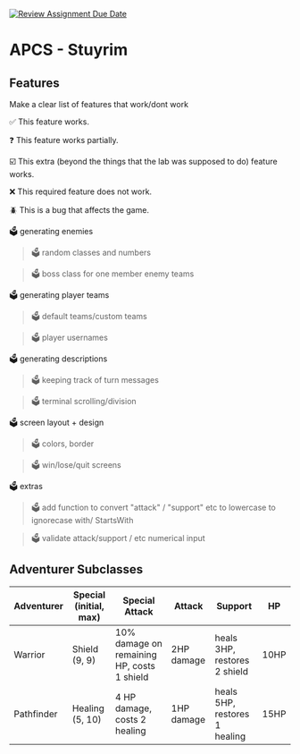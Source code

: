 [![Review Assignment Due Date](https://classroom.github.com/assets/deadline-readme-button-22041afd0340ce965d47ae6ef1cefeee28c7c493a6346c4f15d667ab976d596c.svg)](https://classroom.github.com/a/KprAwj1n)
# APCS - Stuyrim

## Features

Make a clear list of features that work/dont work

:white_check_mark: This feature works.

:question: This feature works partially.

:ballot_box_with_check: This extra (beyond the things that the lab was supposed to do) feature works.

:x: This required feature does not work.

:beetle: This is a bug that affects the game.

:ballot_box: generating enemies

> :ballot_box: random classes and numbers

> :ballot_box: boss class for one member enemy teams

:ballot_box: generating player teams

> :ballot_box: default teams/custom teams

> :ballot_box: player usernames

:ballot_box: generating descriptions

> :ballot_box: keeping track of turn messages

> :ballot_box: terminal scrolling/division

:ballot_box: screen layout + design

> :ballot_box: colors, border

> :ballot_box: win/lose/quit screens



:ballot_box: extras

> :ballot_box: add function to convert "attack" / "support" etc to lowercase to ignorecase with/ StartsWith

> :ballot_box: validate attack/support / etc numerical input

## Adventurer Subclasses

Adventurer | Special (initial, max) | Special Attack | Attack | Support | HP
--- | --- | --- | --- | --- | ---
Warrior | Shield (9, 9) | 10% damage on remaining HP, costs 1 shield | 2HP damage | heals 3HP, restores 2 shield | 10HP
Pathfinder | Healing (5, 10) | 4 HP damage, costs 2 healing | 1HP damage | heals 5HP, restores 1 healing | 15HP

